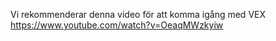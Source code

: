 Vi rekommenderar denna video för att komma igång med VEX
https://www.youtube.com/watch?v=OeaqMWzkyiw
